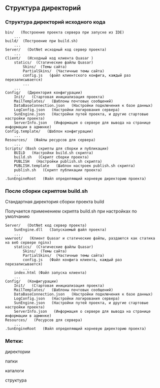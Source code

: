 ## Структура директорий

### Структура директорий исходного кода

    bin/   (Построение проекта сервера при запуске из IDE)
        ...
    build/  (Построение при build.sh)
        ...
    Server/   (DotNet исходный код сервер проекта)
        ...
    Client/   (Исходный код клиента Quasar )
        statics/  (Статические файлы Quasar)
            Skins/  (Темы сайта)
            PartialSkins/  (Частичные темы сайта)
            config.js   (файл клиентского конфига, каждый раз перезаписывается)
            ...
        ...
    Config/   (Директория конфигурации)
        Init/   (Стартовая инициализация проекта)
        MailTemplates/   (Шаблоны почтовых сообщений)
        DataBaseConnection.json   (Настройки подключения к базе данных)
        LogConfig.json   (Настройки логирования сервера)
        SunEngine.json   (Настройки путей проекта, и другие стартовые настройки проекта)
        ServerInfo.json   (Информация о сервере для вывода на странице информации в админке)
    Config.template/   (Шаблон конфигурации) 
        ...
    Resources/   (Файлы ресурсов для сервера)
        ...
    Scripts/ (Bash cкрипты для сборки и публикации)
        BUILD   (Настройки build.sh скрипта)
        build.sh   (Скрипт сборки проекта)
        PUBLISH   (Настройки publish.sh скрипта)
        PUBLISH.template   (Шаблон настроек publish.sh скрипта)
        publish.sh   (Скрипт публикации проекта)
        ...
    .SunEngineRoot   (Файл определяющий корневую директорию проекта)

### После сборки скриптом build.sh

Стандартная директория сборки проекта build

Получается применением скрипта build.sh при настройках по умолчанию

    Server/   (DotNet код сервер проекта)
        SunEngine.dll   (Запускаемый файл проекта)
        ...
    wwwroot/   (Клиент Quasar и статические файлы, раздаются как статика на веб сервере nginx)
        statics/  (Статические файлы Quasar)
            Skins/  (Темы сайта)
            PartialSkins/  (Частичные темы сайта)
            config.js   (Файл конфига клиента, каждый раз перезаписывается)
            ...
        index.html (Файл запуска клиента)
        ...
    Config/   (Конфигурации)
        Init/   (Стартовая инициализация проекта)
        MailTemplates/   (Шаблоны почтовых сообщений)
        DataBaseConnection.json   (Настройки подключения к базе данных)
        LogConfig.json   (Настройки логирования сервера)
        SunEngine.json   (Настройки путей проекта, и другие стартовые настройки проекта)
        ServerInfo.json   (Информация о сервере для вывода на странице информации в админке)
    Resources/   (Ресурсов для сервера)
        ...
    .SunEngineRoot   (Файл определяющий корневую директорию проекта)

### Метки:

директории

папки

каталоги

структура 